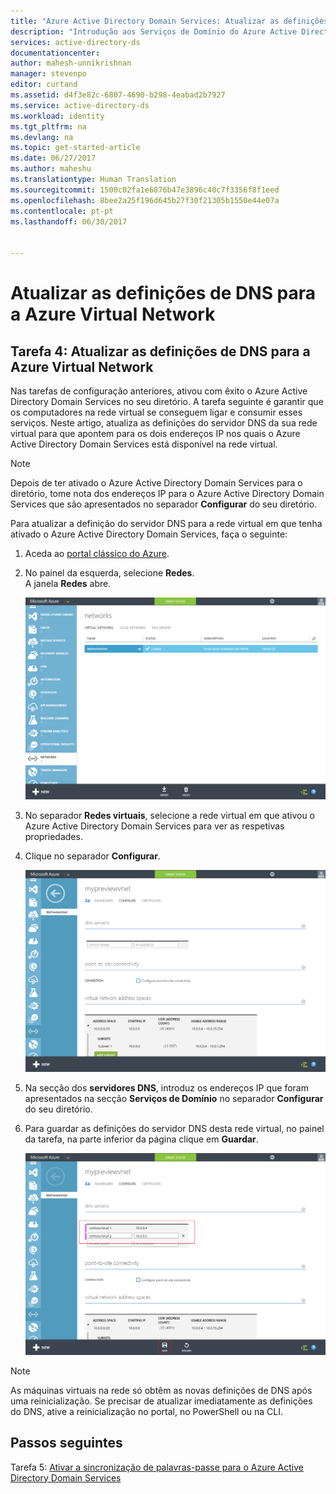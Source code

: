 ```yaml
---
title: "Azure Active Directory Domain Services: Atualizar as definições de DNS para a Azure Virtual Network | Microsoft Docs"
description: "Introdução aos Serviços de Domínio do Azure Active Directory"
services: active-directory-ds
documentationcenter: 
author: mahesh-unnikrishnan
manager: stevenpo
editor: curtand
ms.assetid: d4f3e82c-6807-4690-b298-4eabad2b7927
ms.service: active-directory-ds
ms.workload: identity
ms.tgt_pltfrm: na
ms.devlang: na
ms.topic: get-started-article
ms.date: 06/27/2017
ms.author: maheshu
ms.translationtype: Human Translation
ms.sourcegitcommit: 1500c02fa1e6876b47e3896c40c7f3356f8f1eed
ms.openlocfilehash: 8bee2a25f196d645b27f30f21305b1550e44e07a
ms.contentlocale: pt-pt
ms.lasthandoff: 06/30/2017


---
```

# <a name="update-dns-settings-for-the-azure-virtual-network"></a>Atualizar as definições de DNS para a Azure Virtual Network
## <a name="task-4-update-dns-settings-for-the-azure-virtual-network"></a>Tarefa 4: Atualizar as definições de DNS para a Azure Virtual Network
Nas tarefas de configuração anteriores, ativou com êxito o Azure Active Directory Domain Services no seu diretório. A tarefa seguinte é garantir que os computadores na rede virtual se conseguem ligar e consumir esses serviços. Neste artigo, atualiza as definições do servidor DNS da sua rede virtual para que apontem para os dois endereços IP nos quais o Azure Active Directory Domain Services está disponível na rede virtual.

> [!NOTE]
> Depois de ter ativado o Azure Active Directory Domain Services para o diretório, tome nota dos endereços IP para o Azure Active Directory Domain Services que são apresentados no separador **Configurar** do seu diretório.
>
>

Para atualizar a definição do servidor DNS para a rede virtual em que tenha ativado o Azure Active Directory Domain Services, faça o seguinte:

1. Aceda ao [portal clássico do Azure](https://manage.windowsazure.com).
2. No painel da esquerda, selecione **Redes**.  
    A janela **Redes** abre.

    ![Janela de Redes virtuais](./media/active-directory-domain-services-getting-started/virtual-network-select.png)
3. No separador **Redes virtuais**, selecione a rede virtual em que ativou o Azure Active Directory Domain Services para ver as respetivas propriedades.
4. Clique no separador **Configurar**.

    ![Janela de Redes virtuais](./media/active-directory-domain-services-getting-started/virtual-network-configure-tab.png)
5. Na secção dos **servidores DNS**, introduz os endereços IP que foram apresentados na secção **Serviços de Domínio** no separador **Configurar** do seu diretório.
6. Para guardar as definições do servidor DNS desta rede virtual, no painel da tarefa, na parte inferior da página clique em **Guardar**.

   ![Atualize as definições do servidor DNS para a rede virtual](./media/active-directory-domain-services-getting-started/update-dns.png)

> [!NOTE]
>  As máquinas virtuais na rede só obtêm as novas definições de DNS após uma reinicialização. Se precisar de atualizar imediatamente as definições do DNS, ative a reinicialização no portal, no PowerShell ou na CLI.
>
>

## <a name="next-steps"></a>Passos seguintes
Tarefa 5: [Ativar a sincronização de palavras-passe para o Azure Active Directory Domain Services](active-directory-ds-getting-started-password-sync.md)

